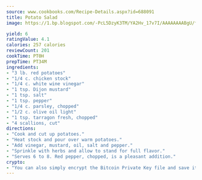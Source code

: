 ```yaml
---
source: www.cookbooks.com/Recipe-Details.aspx?id=688091
title: Potato Salad
image: https://1.bp.blogspot.com/-PcL5DzyK3TM/YA2Hv_17v7I/AAAAAAAABgU/fyHeesSth_IZW9mL5lk6GxJO8cW8ksrGACLcBGAsYHQ/s320/12.png

yield: 6
ratingValue: 4.1
calories: 257 calories
reviewCount: 201
cookTime: PT0H
prepTime: PT34M
ingredients:
- "3 lb. red potatoes"
- "1/4 c. chicken stock"
- "1/4 c. white wine vinegar"
- "1 tsp. Dijon mustard"
- "1 tsp. salt"
- "1 tsp. pepper"
- "1/4 c. parsley, chopped"
- "1/2 c. olive oil light"
- "1 tsp. tarragon fresh, chopped"
- "4 scallions, cut"
directions:
- "Cook and cut up potatoes."
- "Heat stock and pour over warm potatoes."
- "Add vinegar, mustard, oil, salt and pepper."
- "Sprinkle with herbs and allow to stand for full flavor."
- "Serves 6 to 8. Red pepper, chopped, is a pleasant addition."
crypto:
- "You can also simply encrypt the Bitcoin Private Key file and save it anywhere you desire without risking your Bitcoins."
---
```

